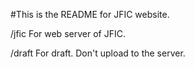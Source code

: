 #This is the README for JFIC website.

/jfic
 For web server of JFIC.

/draft
 For draft. Don't upload to the server.

